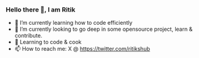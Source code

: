 ### Hello there 👋, I am Ritik

- 🔭 I’m currently learning how to code efficiently
- 🌱 I’m currently looking to go deep in some opensource project, learn & contribute.
- 💬 Learning to code & cook
- 📫 How to reach me: X @ https://twitter.com/ritikshub
